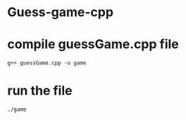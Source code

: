 # Guess-game-cpp

# compile guessGame.cpp file

```g++ guessGame.cpp -o game```

# run the file

```./game```
